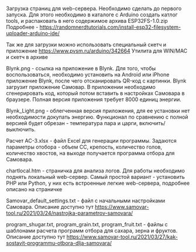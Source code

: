 Загрузка страниц для web-сервера. Необходимо сделать до первого запуска. Для этого необходимо в каталоге с Arduino создать катлог tools, и распаковать в него содержимое архива ESP32FS-1.0.zip
Подробнее - https://randomnerdtutorials.com/install-esp32-filesystem-uploader-arduino-ide/

Так же для загрузки можно использовать специальный скетч и приложение
https://www.pvsm.ru/arduino/342664
Утилита для WIN/MAC и скетч в архиве

Blynk.png - ссылка на приложение в Blynk. Для того, чтобы воспользоваться, необходимо установить на Android или iPhone приложение Blynk, после чего отсканировать QR-код с картинки. Blynk загрузит приложение Самовар. В приложении необходимо сгенерировать код, который потом вставить в настройках Самовара в браузере. Полная версия приложения требует 8000 единиц энергии.

Blynk_Light.png - облегченная версия приложения, для ее установки нет необходимости докупать энергию. Функционал по сравнению с полной версией будет обрезан - температура пара и царги, включить/выключить.


Расчет АС-3.xlsx - файл Excel для генерации программы. Задаются параметры отобора - объем СС, крепость, количество голов, количество хвостов, на выходе получается программа отбора для Самовара.

chartlocal.htm - страничка для анализа логов. Для работы необходимо поднять локальный web-сервер. Самый простой вариант - установить PHP или Python, у них есть встроенные легкие web-сервера, подробнее описано на страничке

Samovar_default_settings.txt - файл с начальными настройками Самовара. Описание доступно тут https://www.samovar-tool.ru/2021/03/24/nastrojka-parametrov-samovara/

program_shugar.txt, program_grain.txt, program_fruit.txt - файлы с шаблонами расчета программ отбора для сахара, зерна и фруктов. Описание доступно тут https://www.samovar-tool.ru/2021/03/27/kak-sostavit-programmu-otbora-dlja-samovara/
